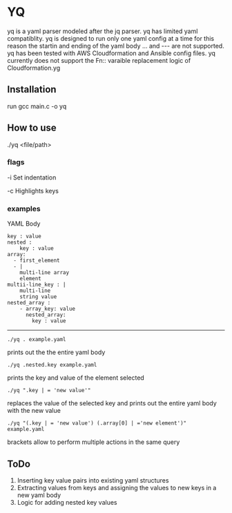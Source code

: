 # YQ

yq is a yaml parser modeled after the jq parser.
yq has limited yaml compatiblity. yq is designed to run only one yaml config at a time
for this reason the startin and ending of the yaml body ... and --- are not supported.
yq has been tested with AWS Cloudformation and Ansible config files.
yq currently does not support the Fn:: varaible replacement logic of Cloudformation.yg

## Installation

run gcc main.c -o yq

## How to use

./yq <query> <file/path>

### flags

-i <int> Set indentation

-c       Highlights keys

### examples

YAML Body

    key : value
    nested : 
        key : value
    array: 
      - first_element
      - |
        multi-line array 
        element
    multii-line_key : |
        multi-line
        string value
    nested_array :
        - array_key: value
          nested_array:
            key : value
---

    ./yq . example.yaml
prints out the the entire yaml body

    ./yq .nested.key example.yaml

prints the key and value of the element selected

    ./yq ".key | = 'new value'"

replaces the value of the selected key and prints out the entire yaml body with the new value

    ./yq "(.key | = 'new value') (.array[0] | ='new element')"  example.yaml

brackets allow to perform multiple actions in the same query

## ToDo

1. Inserting key value pairs into existing yaml structures
2. Extracting values from keys and assigning the values to new keys in a new yaml body
3. Logic for adding nested key values
